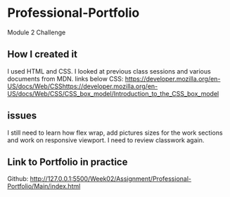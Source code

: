 # Professional-Portfolio
Module 2 Challenge

## How I created it
I used HTML and CSS. I looked at previous class sessions and various documents from MDN.
links below
CSS: https://developer.mozilla.org/en-US/docs/Web/CSShttps://developer.mozilla.org/en-US/docs/Web/CSS/CSS_box_model/Introduction_to_the_CSS_box_model

## issues
I still need to learn how flex wrap, add pictures sizes for the work sections and work on responsive viewport. I need to review classwork again.

## Link to Portfolio in practice
Github: http://127.0.0.1:5500/Week02/Assignment/Professional-Portfolio/Main/index.html
